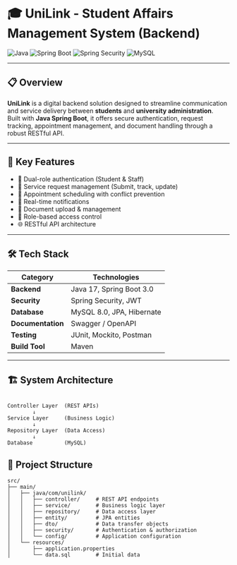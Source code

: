 # 🎓 UniLink - Student Affairs Management System (Backend)

![Java](https://img.shields.io/badge/Java-17-orange)
![Spring Boot](https://img.shields.io/badge/Spring%20Boot-3.0-green)
![Spring Security](https://img.shields.io/badge/Spring%20Security-JWT-blue)
![MySQL](https://img.shields.io/badge/MySQL-8.0-lightblue)

---

## 📋 Overview

**UniLink** is a digital backend solution designed to streamline communication and service delivery between **students** and **university administration**.  
Built with **Java Spring Boot**, it offers secure authentication, request tracking, appointment management, and document handling through a robust RESTful API.

---

## 🎯 Key Features

- 🔐 Dual-role authentication (Student & Staff)
- 📨 Service request management (Submit, track, update)
- 📅 Appointment scheduling with conflict prevention
- 🔔 Real-time notifications
- 📂 Document upload & management
- 🧩 Role-based access control
- 🌐 RESTful API architecture

---

## 🛠 Tech Stack

| Category | Technologies |
|-----------|---------------|
| **Backend** | Java 17, Spring Boot 3.0 |
| **Security** | Spring Security, JWT |
| **Database** | MySQL 8.0, JPA, Hibernate |
| **Documentation** | Swagger / OpenAPI |
| **Testing** | JUnit, Mockito, Postman |
| **Build Tool** | Maven |

---

## 🏗 System Architecture
```text

Controller Layer  (REST APIs)
        ↓
Service Layer     (Business Logic)
        ↓
Repository Layer  (Data Access)
        ↓
Database          (MySQL)
```


## 📁 Project Structure
```text
src/
├── main/
│   ├── java/com/unilink/
│   │   ├── controller/     # REST API endpoints
│   │   ├── service/        # Business logic layer
│   │   ├── repository/     # Data access layer
│   │   ├── entity/         # JPA entities
│   │   ├── dto/            # Data transfer objects
│   │   ├── security/       # Authentication & authorization
│   │   └── config/         # Application configuration
│   └── resources/
│       ├── application.properties
│       └── data.sql        # Initial data
```

